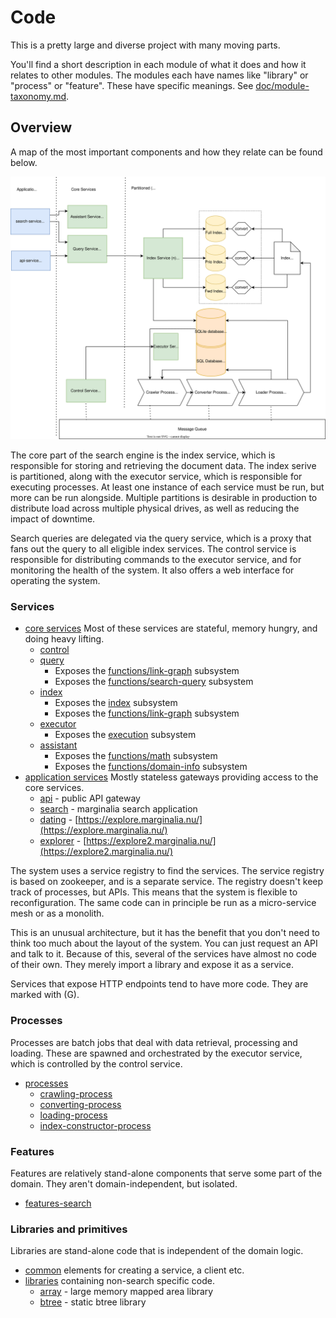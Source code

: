# Code

This is a pretty large and diverse project with many moving parts. 

You'll find a short description in each module of what it does and how it relates to other modules.
The modules each have names like "library" or "process" or "feature".  These have specific meanings. 
See [doc/module-taxonomy.md](../doc/module-taxonomy.md).

## Overview

A map of the most important components and how they relate can be found below. 

![image](../doc/diagram/conceptual-overview.svg)

The core part of the search engine is the index service, which is responsible for storing and retrieving
the document data.  The index serive is partitioned, along with the executor service, which is responsible for executing 
processes.  At least one instance of each service must be run, but more can be run
alongside.  Multiple partitions is desirable in production to distribute load across multiple physical drives, 
as well as reducing the impact of downtime.  

Search queries are delegated via the query service, which is a proxy that fans out the query to all
eligible index services.  The control service is responsible for distributing commands to the executor
service, and for monitoring the health of the system.  It also offers a web interface for operating the system.

### Services

* [core services](services-core/) Most of these services are stateful, memory hungry, and doing heavy lifting.
    * [control](services-core/control-service)
    * [query](services-core/query-service)
       * Exposes the [functions/link-graph](functions/link-graph) subsystem
       * Exposes the [functions/search-query](functions/search-query) subsystem
    * [index](services-core/index-service)
       * Exposes the [index](index) subsystem
       * Exposes the [functions/link-graph](functions/link-graph) subsystem
    * [executor](services-core/executor-service)
       * Exposes the [execution](execution) subsystem
    * [assistant](services-core/assistant-service)
       * Exposes the [functions/math](functions/math) subsystem
       * Exposes the [functions/domain-info](functions/domain-info) subsystem
* [application services](services-application/) Mostly stateless gateways providing access to the core services.
     * [api](services-application/api-service) - public API gateway
     * [search](services-application/search-service) - marginalia search application
     * [dating](services-application/dating-service) - [https://explore.marginalia.nu/](https://explore.marginalia.nu/)
     * [explorer](services-application/explorer-service) - [https://explore2.marginalia.nu/](https://explore2.marginalia.nu/)

The system uses a service registry to find the services.  The service registry is based on zookeeper,
and is a separate service.  The registry doesn't keep track of processes, but APIs.  This means that
the system is flexible to reconfiguration.  The same code can in principle be run as a micro-service 
mesh or as a monolith.

This is an unusual architecture, but it has the benefit that you don't need to think too much about
the layout of the system.  You can just request an API and talk to it.  Because of this, several of the 
services have almost no code of their own.  They merely import a library and expose it as a service.

Services that expose HTTP endpoints tend to have more code.  They are marked with (G). 

### Processes

Processes are batch jobs that deal with data retrieval, processing and loading.  These are spawned and orchestrated by 
the executor service, which is controlled by the control service.  

* [processes](processes/)
    * [crawling-process](processes/crawling-process)
    * [converting-process](processes/converting-process)
    * [loading-process](processes/loading-process)
    * [index-constructor-process](processes/index-constructor-process)

### Features

Features are relatively stand-alone components that serve some part of the domain. They aren't domain-independent,
but isolated. 

* [features-search](features-search)

### Libraries and primitives

Libraries are stand-alone code that is independent of the domain logic.  

* [common](common/) elements for creating a service, a client etc.
* [libraries](libraries/) containing non-search specific code.
    * [array](libraries/array/) - large memory mapped area library 
    * [btree](libraries/btree/) - static btree library
